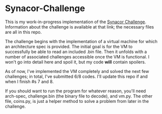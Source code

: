 # Synacor-Challenge

This is my work-in-progress implementation of the <a href="https://challenge.synacor.com/">Synacor Challenge</a>. Information about the challenge is available at that link; the necessary files are all in this repo.

The challenge begins with the implementation of a virtual machine for which an architecture spec is provided. The initial goal is for the VM to successfully be able to read an included .bin file. Then it unfolds with a number of associated challenges accessible once the VM is functional. I won't go into detail here and spoil it, but my code <b>will</b> contain spoilers.

As of now, I've implemented the VM completely and solved the next few challenges; in total, I've submitted 6/8 codes. I'll update this repo if and when I finish #s 7 and 8.

If you should want to run the program for whatever reason, you'll need arch-spec, challenge.bin (the binary file to decode), and vm.py. The other file, coins.py, is just a helper method to solve a problem from later in the challenge.
